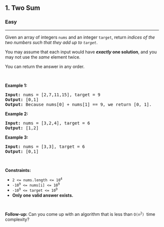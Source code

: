 <h2>1. Two Sum</h2><h3>Easy</h3><hr><div style="null;/*startDM*/undefined/*endDM*/;/*startDM*/undefined/*endDM*/;/*startDM*/undefined/*endDM*/"><p style="null;/*startDM*/undefined/*endDM*/;/*startDM*/undefined/*endDM*/;/*startDM*/undefined/*endDM*/">Given an array of integers <code style="null;/*startDM*/undefined/*endDM*/;/*startDM*/undefined/*endDM*/;/*startDM*/undefined/*endDM*/">nums</code>&nbsp;and an integer <code style="null;/*startDM*/undefined/*endDM*/;/*startDM*/undefined/*endDM*/;/*startDM*/undefined/*endDM*/">target</code>, return <em style="null;/*startDM*/undefined/*endDM*/;/*startDM*/undefined/*endDM*/;/*startDM*/undefined/*endDM*/">indices of the two numbers such that they add up to <code style="null;/*startDM*/undefined/*endDM*/;/*startDM*/undefined/*endDM*/;/*startDM*/undefined/*endDM*/">target</code></em>.</p>

<p style="null;/*startDM*/undefined/*endDM*/;/*startDM*/undefined/*endDM*/;/*startDM*/undefined/*endDM*/">You may assume that each input would have <strong style="null;/*startDM*/undefined/*endDM*/;/*startDM*/undefined/*endDM*/;/*startDM*/undefined/*endDM*/"><em style="null;/*startDM*/undefined/*endDM*/;/*startDM*/undefined/*endDM*/;/*startDM*/undefined/*endDM*/">exactly</em> one solution</strong>, and you may not use the <em style="null;/*startDM*/undefined/*endDM*/;/*startDM*/undefined/*endDM*/;/*startDM*/undefined/*endDM*/">same</em> element twice.</p>

<p style="null;/*startDM*/undefined/*endDM*/;/*startDM*/undefined/*endDM*/;/*startDM*/undefined/*endDM*/">You can return the answer in any order.</p>

<p style="null;/*startDM*/undefined/*endDM*/;/*startDM*/undefined/*endDM*/;/*startDM*/undefined/*endDM*/">&nbsp;</p>
<p style="null;/*startDM*/undefined/*endDM*/;/*startDM*/undefined/*endDM*/;/*startDM*/undefined/*endDM*/"><strong style="null;/*startDM*/undefined/*endDM*/;/*startDM*/undefined/*endDM*/;/*startDM*/undefined/*endDM*/">Example 1:</strong></p>

<pre style="null;/*startDM*/undefined/*endDM*/;/*startDM*/undefined/*endDM*/;/*startDM*/undefined/*endDM*/"><strong style="null;/*startDM*/undefined/*endDM*/;/*startDM*/undefined/*endDM*/;/*startDM*/undefined/*endDM*/">Input:</strong> nums = [2,7,11,15], target = 9
<strong style="null;/*startDM*/undefined/*endDM*/;/*startDM*/undefined/*endDM*/;/*startDM*/undefined/*endDM*/">Output:</strong> [0,1]
<strong style="null;/*startDM*/undefined/*endDM*/;/*startDM*/undefined/*endDM*/;/*startDM*/undefined/*endDM*/">Output:</strong> Because nums[0] + nums[1] == 9, we return [0, 1].
</pre>

<p style="null;/*startDM*/undefined/*endDM*/;/*startDM*/undefined/*endDM*/;/*startDM*/undefined/*endDM*/"><strong style="null;/*startDM*/undefined/*endDM*/;/*startDM*/undefined/*endDM*/;/*startDM*/undefined/*endDM*/">Example 2:</strong></p>

<pre style="null;/*startDM*/undefined/*endDM*/;/*startDM*/undefined/*endDM*/;/*startDM*/undefined/*endDM*/"><strong style="null;/*startDM*/undefined/*endDM*/;/*startDM*/undefined/*endDM*/;/*startDM*/undefined/*endDM*/">Input:</strong> nums = [3,2,4], target = 6
<strong style="null;/*startDM*/undefined/*endDM*/;/*startDM*/undefined/*endDM*/;/*startDM*/undefined/*endDM*/">Output:</strong> [1,2]
</pre>

<p style="null;/*startDM*/undefined/*endDM*/;/*startDM*/undefined/*endDM*/;/*startDM*/undefined/*endDM*/"><strong style="null;/*startDM*/undefined/*endDM*/;/*startDM*/undefined/*endDM*/;/*startDM*/undefined/*endDM*/">Example 3:</strong></p>

<pre style="null;/*startDM*/undefined/*endDM*/;/*startDM*/undefined/*endDM*/;/*startDM*/undefined/*endDM*/"><strong style="null;/*startDM*/undefined/*endDM*/;/*startDM*/undefined/*endDM*/;/*startDM*/undefined/*endDM*/">Input:</strong> nums = [3,3], target = 6
<strong style="null;/*startDM*/undefined/*endDM*/;/*startDM*/undefined/*endDM*/;/*startDM*/undefined/*endDM*/">Output:</strong> [0,1]
</pre>

<p style="null;/*startDM*/undefined/*endDM*/;/*startDM*/undefined/*endDM*/;/*startDM*/undefined/*endDM*/">&nbsp;</p>
<p style="null;/*startDM*/undefined/*endDM*/;/*startDM*/undefined/*endDM*/;/*startDM*/undefined/*endDM*/"><strong style="null;/*startDM*/undefined/*endDM*/;/*startDM*/undefined/*endDM*/;/*startDM*/undefined/*endDM*/">Constraints:</strong></p>

<ul style="null;/*startDM*/undefined/*endDM*/;/*startDM*/undefined/*endDM*/;/*startDM*/undefined/*endDM*/">
	<li style="null;/*startDM*/undefined/*endDM*/;/*startDM*/undefined/*endDM*/;/*startDM*/undefined/*endDM*/"><code style="null;/*startDM*/undefined/*endDM*/;/*startDM*/undefined/*endDM*/;/*startDM*/undefined/*endDM*/">2 &lt;= nums.length &lt;= 10<sup style="null;/*startDM*/undefined/*endDM*/;/*startDM*/undefined/*endDM*/;/*startDM*/undefined/*endDM*/">4</sup></code></li>
	<li style="null;/*startDM*/undefined/*endDM*/;/*startDM*/undefined/*endDM*/;/*startDM*/undefined/*endDM*/"><code style="null;/*startDM*/undefined/*endDM*/;/*startDM*/undefined/*endDM*/;/*startDM*/undefined/*endDM*/">-10<sup style="null;/*startDM*/undefined/*endDM*/;/*startDM*/undefined/*endDM*/;/*startDM*/undefined/*endDM*/">9</sup> &lt;= nums[i] &lt;= 10<sup style="null;/*startDM*/undefined/*endDM*/;/*startDM*/undefined/*endDM*/;/*startDM*/undefined/*endDM*/">9</sup></code></li>
	<li style="null;/*startDM*/undefined/*endDM*/;/*startDM*/undefined/*endDM*/;/*startDM*/undefined/*endDM*/"><code style="null;/*startDM*/undefined/*endDM*/;/*startDM*/undefined/*endDM*/;/*startDM*/undefined/*endDM*/">-10<sup style="null;/*startDM*/undefined/*endDM*/;/*startDM*/undefined/*endDM*/;/*startDM*/undefined/*endDM*/">9</sup> &lt;= target &lt;= 10<sup style="null;/*startDM*/undefined/*endDM*/;/*startDM*/undefined/*endDM*/;/*startDM*/undefined/*endDM*/">9</sup></code></li>
	<li style="null;/*startDM*/undefined/*endDM*/;/*startDM*/undefined/*endDM*/;/*startDM*/undefined/*endDM*/"><strong style="null;/*startDM*/undefined/*endDM*/;/*startDM*/undefined/*endDM*/;/*startDM*/undefined/*endDM*/">Only one valid answer exists.</strong></li>
</ul>

<p style="null;/*startDM*/undefined/*endDM*/;/*startDM*/undefined/*endDM*/;/*startDM*/undefined/*endDM*/">&nbsp;</p>
<strong style="null;/*startDM*/undefined/*endDM*/;/*startDM*/undefined/*endDM*/;/*startDM*/undefined/*endDM*/">Follow-up:&nbsp;</strong>Can you come up with an algorithm that is less than&nbsp;<code style="null;/*startDM*/undefined/*endDM*/;/*startDM*/undefined/*endDM*/;/*startDM*/undefined/*endDM*/">O(n<sup style="null;/*startDM*/undefined/*endDM*/;/*startDM*/undefined/*endDM*/;/*startDM*/undefined/*endDM*/">2</sup>)&nbsp;</code>time complexity?</div>